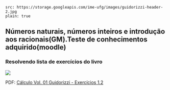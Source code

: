 ```image
src: https://storage.googleapis.com/ime-ufg/images/guidorizzi-header-2.jpg
plain: true
```
## Números naturais, números inteiros e introdução aos racionais(GM).Teste de conhecimentos adquirido(moodle)

### Resolvendo lista de exercícios do livro

![](https://storage.googleapis.com/ime-ufg/giff/C%C3%A1lculo%20Vol.%2001%20Guidorizzi%20-%20Exerc%C3%ADcios%201.2.gif)

PDF: [Cálculo Vol. 01 Guidorizzi - Exercícios 1.2](https://storage.googleapis.com/ime-ufg/pdf/C%C3%A1lculo%20Vol.%2001%20Guidorizzi%20-%20Exerc%C3%ADcios%201.2.pdf)